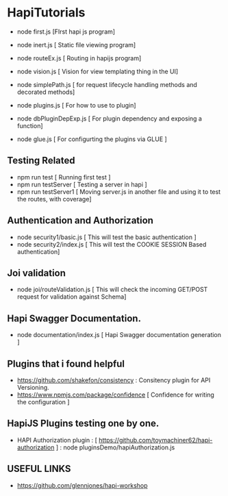 # HapiTutorials

* node first.js  [FIrst hapi js program]
* node inert.js [ Static file viewing program]
* node routeEx.js [ Routing in hapijs program]
* node vision.js [ Vision for view templating thing in the UI]
* node simplePath.js [ for request lifecycle handling methods and decorated methods]
* node plugins.js [ For how to use to plugin]

* node dbPluginDepExp.js [ For plugin dependency and exposing a function]  
* node glue.js [ For configurting the plugins via GLUE ]

## Testing Related

* npm run test [ Running first test ]
* npm run testServer [ Testing a server in hapi ]
* npm run testServer1 [ Moving server.js in another file and using it to test the routes, with coverage]


## Authentication and Authorization
* node security1/basic.js  [ This will test the basic authentication ]
* node  security2/index.js [ This will test the COOKIE SESSION Based authentication]

## Joi validation
* node joi/routeValidation.js [ This will check the incoming GET/POST request for validation against Schema]

## Hapi Swagger Documentation.
* node documentation/index.js [ Hapi Swagger documentation generation ]




## Plugins that i found helpful
* https://github.com/shakefon/consistency  : Consitency plugin for API Versioning.
* https://www.npmjs.com/package/confidence  [ Confidence for writing the configuration ]


## HapiJS Plugins testing one by one.
* HAPI Authorization plugin : [ https://github.com/toymachiner62/hapi-authorization ] : node pluginsDemo/hapiAuthorization.js



## USEFUL LINKS
* https://github.com/glennjones/hapi-workshop
